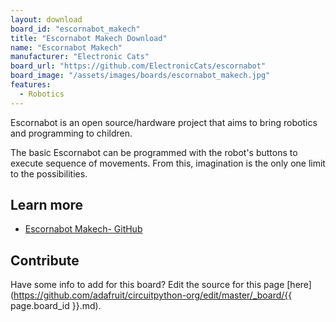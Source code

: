 ```yaml
---
layout: download
board_id: "escornabot_makech"
title: "Escornabot Makech Download"
name: "Escornabot Makech"
manufacturer: "Electronic Cats"
board_url: "https://github.com/ElectronicCats/escornabot"
board_image: "/assets/images/boards/escornabot_makech.jpg"
features:
  - Robotics
---
```


Escornabot is an open source/hardware project that aims to bring robotics and programming to children.

The basic Escornabot can be programmed with the robot's buttons to execute sequence of movements. From this, imagination is the only one limit to the possibilities.

## Learn more
* [Escornabot Makech- GitHub](https://github.com/ElectronicCats/escornabot)

## Contribute

Have some info to add for this board? Edit the source for this page [here](https://github.com/adafruit/circuitpython-org/edit/master/_board/{{ page.board_id }}.md).
